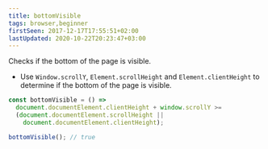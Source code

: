 ```yaml
---
title: bottomVisible
tags: browser,beginner
firstSeen: 2017-12-17T17:55:51+02:00
lastUpdated: 2020-10-22T20:23:47+03:00
---
```


Checks if the bottom of the page is visible.

- Use `Window.scrollY`, `Element.scrollHeight` and `Element.clientHeight` to determine if the bottom of the page is visible.

```js
const bottomVisible = () =>
  document.documentElement.clientHeight + window.scrollY >=
  (document.documentElement.scrollHeight ||
    document.documentElement.clientHeight);
```

```js
bottomVisible(); // true
```
